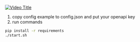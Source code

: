 

[![Video Title](https://img.youtube.com/vi/Mq9a0FlCO0k/0.jpg)](https://www.youtube.com/watch?v=Mq9a0FlCO0k)


1. copy config example to config.json and put your openapi key
2. run commands
```bash
pip install -r requirements
./start.sh
```
